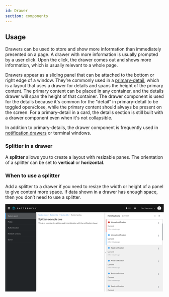 ```yaml
---
id: Drawer
section: components
---
```


## Usage

Drawers can be used to store and show more information than immediately presented on a page. A drawer with more information is usually prompted by a user click. Upon the click, the drawer comes out and shows more information, which is usually relevant to a whole page.

Drawers appear as a sliding panel that can be attached to the bottom or right edge of a window. They’re commonly used in a [primary-detail](/demos/primary-detail), which is a layout that uses a drawer for details and spans the height of the primary content. The primary content can be placed in any container, and the details drawer will span the height of that container. The drawer component is used for the details because it's common for the "detail" in primary-detail to be toggled open/close, while the primary content should always be present on the screen. For a primary-detail in a card, the details section is still built with a drawer component even when it's not collapsible.

In addition to primary-details, the drawer component is frequently used in [notification drawers](/components/notification-drawer) or terminal windows.

### Splitter in a drawer

A **splitter** allows you to create a layout with resizable panes. The orientation of a splitter can be set to **vertical** or **horizontal**.

### When to use a splitter
Add a splitter to a drawer if you need to resize the width or height of a panel to give content more space. If data shown in a drawer has enough space, then you don’t need to use a splitter.

<img src="./img/splitter-drawer.png" alt="Drawer with a splitter" width="1500" />
